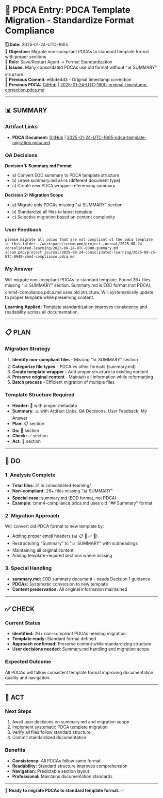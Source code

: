 # 🔄 **PDCA Entry: PDCA Template Migration - Standardize Format Compliance**

**🗓️ Date:** 2025-01-24-UTC-1605  
**🎯 Objective:** Migrate non-compliant PDCAs to standard template format with proper sections  
**👤 Role:** Save/Restart Agent → Format Standardization  
**🚨 Issues:** Many consolidated PDCAs use old format without "📊 SUMMARY" structure  
**📎 Previous Commit:** e6bde4d3 - Original timestamp correction  
**🔗 Previous PDCA:** [GitHub](https://github.com/Cerulean-Circle-GmbH/Web4Articles/blob/save/start/scrum.pmo/project.journal/2025-08-24-consolidated-learning/2025-01-24-UTC-1600-original-timestamp-correction.pdca.md) | [2025-01-24-UTC-1600-original-timestamp-correction.pdca.md](2025-01-24-UTC-1600-original-timestamp-correction.pdca.md)

---

## **📊 SUMMARY**

### **Artifact Links**
- **PDCA Document:** [GitHub](https://github.com/Cerulean-Circle-GmbH/Web4Articles/blob/save/start/scrum.pmo/project.journal/2025-08-24-consolidated-learning/2025-01-24-UTC-1605-pdca-template-migration.pdca.md) | [2025-01-24-UTC-1605-pdca-template-migration.pdca.md](2025-01-24-UTC-1605-pdca-template-migration.pdca.md)

### **QA Decisions**

**Decision 1: Summary.md Format**  
- a) Convert EOD summary to PDCA template structure
- b) Leave summary.md as-is (different document type)
- c) Create new PDCA wrapper referencing summary

**Decision 2: Migration Scope**
- a) Migrate only PDCAs missing "📊 SUMMARY" section
- b) Standardize all files to latest template
- c) Selective migration based on content complexity

### **User Feedback**
```quote
please migrate all pdcas that are not compliant ot the pdca template in this folder. /workspace/scrum.pmo/project.journal/2025-08-24-consolidated-learning/2025-08-24-UTC-0000-summary.md
scrum.pmo/project.journal/2025-08-24-consolidated-learning/2025-08-25-UTC-0948-cmm4-compliance.pdca.md
```

### **My Answer**
Will migrate non-compliant PDCAs to standard template. Found 26+ files missing "📊 SUMMARY" section. Summary.md is EOD format (not PDCA), cmm4-compliance.pdca.md uses old structure. Will systematically update to proper template while preserving content.

**Learning Applied:** Template standardization improves consistency and readability across all documentation.

---

## **📋 PLAN**

### **Migration Strategy**
1. **Identify non-compliant files** - Missing "📊 SUMMARY" section
2. **Categorize file types** - PDCA vs other formats (summary.md)
3. **Create template wrapper** - Add proper structure to existing content
4. **Preserve original content** - Maintain all information while reformatting
5. **Batch process** - Efficient migration of multiple files

### **Template Structure Required**
- **Header:** 🔄 with proper metadata
- **Summary:** 📊 with Artifact Links, QA Decisions, User Feedback, My Answer
- **Plan:** 📋 section
- **Do:** 🔧 section  
- **Check:** ✅ section
- **Act:** 🎯 section

---

## **🔧 DO**

### **1. Analysis Complete**
- **Total files:** 31 in consolidated-learning/
- **Non-compliant:** 26+ files missing "📊 SUMMARY"
- **Special case:** summary.md (EOD format, not PDCA)
- **Example:** cmm4-compliance.pdca.md uses old "## Summary" format

### **2. Migration Approach**
Will convert old PDCA format to new template by:
- Adding proper emoji headers (📊 📋 🔧 ✅ 🎯)
- Restructuring "Summary" to "📊 SUMMARY" with subheadings
- Maintaining all original content
- Adding template-required sections where missing

### **3. Special Handling**
- **summary.md:** EOD summary document - needs Decision 1 guidance
- **PDCAs:** Systematic conversion to new template
- **Content preservation:** All original information maintained

---

## **✅ CHECK**

### **Current Status**
- **Identified:** 26+ non-compliant PDCAs needing migration
- **Template ready:** Standard format defined
- **Approach confirmed:** Preserve content while standardizing structure
- **User decisions needed:** Summary.md handling and migration scope

### **Expected Outcome**  
All PDCAs will follow consistent template format improving documentation quality and navigation.

---

## **🎯 ACT**

### **Next Steps**
1. Await user decisions on summary.md and migration scope
2. Implement systematic PDCA template migration
3. Verify all files follow standard structure
4. Commit standardized documentation

### **Benefits**
- **Consistency:** All PDCAs follow same format
- **Readability:** Standard structure improves comprehension  
- **Navigation:** Predictable section layout
- **Professional:** Maintains documentation standards

---

**🔄 Ready to migrate PDCAs to standard template format.** ✅



